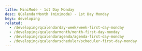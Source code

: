 ```yaml
---
title: MiniMode - 1st Day Monday
desc: QCalendarMonth (minimode) - 1st Day Monday
keys: developing
related:
  - /developing/qcalendarday-week/week-first-day-monday
  - /developing/qcalendarmonth/month-first-day-monday
  - /developing/qcalendaragenda/agenda-first-day-monday
  - /developing/qcalendarscheduler/scheduler-first-day-monday
---
```


<example-viewer
  title="1st Day Monday"
  file="MiniModeFirstDayMonday"
  codepen-title="QCalendarMonth (mini-mode)"
/>
